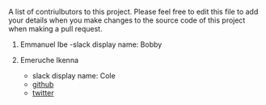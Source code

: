 A list of contriulbutors to this project. 
Please feel free to edit this file to add your details when you make changes to the source code of this project when making a pull request.
1. Emmanuel Ibe
    -slack display name: Bobby
    
    
2. Emeruche Ikenna
    - slack display name: Cole
    - [github](https://github.com/kingingcole)
    - [twitter](https://twitter.com/cole_ruche)
